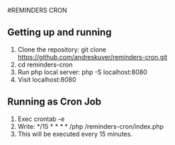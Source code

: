 #REMINDERS CRON


## Getting up and running

1. Clone the repository: git clone https://github.com/andreskuver/reminders-cron.git
2. cd reminders-cron
3. Run php local server: php -S localhost:8080
4. Visit localhost:8080

## Running as Cron Job

1. Exec crontab -e
2. Write: 
  */15 * * * * <path-to-php>/php <path-to-here>/reminders-cron/index.php
3. This will be executed every 15 minutes.